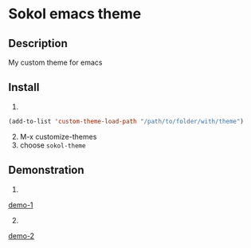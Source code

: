 # Sokol emacs theme

## Description
My custom theme for emacs

## Install
1) 
```lisp  
(add-to-list 'custom-theme-load-path "/path/to/folder/with/theme")
```
2) M-x customize-themes
3) choose `sokol-theme`

## Demonstration 

1)
[demo-1](https://github.com/bohdan-sokolovskyi/sokol-emacs-theme/blob/master/demo/demo-1.png)


2)
[demo-2](https://github.com/bohdan-sokolovskyi/sokol-emacs-theme/blob/master/demo/demo-2.png)
